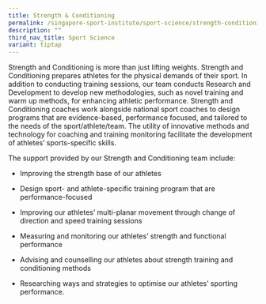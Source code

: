 ```yaml
---
title: Strength & Conditioning
permalink: /singapore-sport-institute/sport-science/strength-conditioning/
description: ""
third_nav_title: Sport Science
variant: tiptap
---
```

<p>Strength and Conditioning is more than just lifting weights. Strength
and Conditioning prepares athletes for the physical demands of their sport.
In addition to conducting training sessions, our team conducts Research
and Development to develop new methodologies, such as novel training and
warm up methods, for enhancing athletic performance. Strength and Conditioning
coaches work alongside national sport coaches to design programs that are
evidence-based, performance focused, and tailored to the needs of the sport/athlete/team.
The utility of innovative methods and technology for coaching and training
monitoring facilitate the development of athletes’ sports-specific skills.</p>
<p>The support provided by our Strength and Conditioning team include:</p>
<ul data-tight="true" class="tight">
<li>
<p>Improving the strength base of our athletes</p>
</li>
<li>
<p>Design sport- and athlete-specific training program that are performance-focused</p>
</li>
<li>
<p>Improving our athletes’ multi-planar movement through change of direction
and speed training sessions</p>
</li>
<li>
<p>Measuring and monitoring our athletes’ strength and functional performance</p>
</li>
<li>
<p>Advising and counselling our athletes about strength training and conditioning
methods</p>
</li>
<li>
<p>Researching ways and strategies to optimise our athletes’ sporting performance.</p>
</li>
</ul>
<p></p>